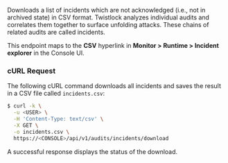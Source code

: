 Downloads a list of incidents which are not acknowledged (i.e., not in archived state) in CSV format.
Twistlock analyzes individual audits and correlates them together to surface unfolding attacks.
These chains of related audits are called incidents. 

This endpoint maps to the **CSV** hyperlink in **Monitor > Runtime > Incident explorer** in the Console UI.

### cURL Request

The following cURL command downloads all incidents and saves the result in a CSV file called `incidents.csv`:

```bash
$ curl -k \
  -u <USER> \
  -H 'Content-Type: text/csv' \
  -X GET \
  -o incidents.csv \
  https://<CONSOLE>/api/v1/audits/incidents/download
```

A successful response displays the status of the download.
